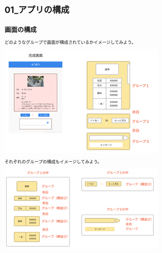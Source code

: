 # **01_アプリの構成**

## **画面の構成**

どのようなグループで画面が構成されているかイメージしてみよう。  

![appbase](img/02_appbase1-1.png)

それぞれのグループの構成もイメージしてみよう。

![appbase](img/02_appbase1-2.png)

<br>